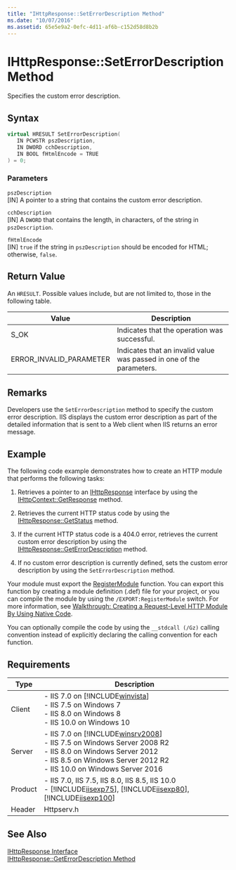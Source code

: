 ```yaml
---
title: "IHttpResponse::SetErrorDescription Method"
ms.date: "10/07/2016"
ms.assetid: 65e5e9a2-0efc-4d11-af6b-c152d58d8b2b
---
```

# IHttpResponse::SetErrorDescription Method
Specifies the custom error description.  
  
## Syntax  
  
```cpp  
virtual HRESULT SetErrorDescription(  
   IN PCWSTR pszDescription,  
   IN DWORD cchDescription,  
   IN BOOL fHtmlEncode = TRUE  
) = 0;  
```  
  
### Parameters  
 `pszDescription`  
 [IN] A pointer to a string that contains the custom error description.  
  
 `cchDescription`  
 [IN] A `DWORD` that contains the length, in characters, of the string in `pszDescription`.  
  
 `fHtmlEncode`  
 [IN] `true` if the string in `pszDescription` should be encoded for HTML; otherwise, `false`.  
  
## Return Value  
 An `HRESULT`. Possible values include, but are not limited to, those in the following table.  
  
|Value|Description|  
|-----------|-----------------|  
|S_OK|Indicates that the operation was successful.|  
|ERROR_INVALID_PARAMETER|Indicates that an invalid value was passed in one of the parameters.|  
  
## Remarks  
 Developers use the `SetErrorDescription` method to specify the custom error description. IIS displays the custom error description as part of the detailed information that is sent to a Web client when IIS returns an error message.  
  
## Example  
 The following code example demonstrates how to create an HTTP module that performs the following tasks:  
  
1.  Retrieves a pointer to an [IHttpResponse](../../web-development-reference/native-code-api-reference/ihttpresponse-interface.md) interface by using the [IHttpContext::GetResponse](../../web-development-reference/native-code-api-reference/ihttpcontext-getresponse-method.md) method.  
  
2.  Retrieves the current HTTP status code by using the [IHttpResponse::GetStatus](../../web-development-reference/native-code-api-reference/ihttpresponse-getstatus-method.md) method.  
  
3.  If the current HTTP status code is a 404.0 error, retrieves the current custom error description by using the [IHttpResponse::GetErrorDescription](../../web-development-reference/native-code-api-reference/ihttpresponse-geterrordescription-method.md) method.  
  
4.  If no custom error description is currently defined, sets the custom error description by using the `SetErrorDescription` method.  
  
<!-- TODO: review snippet reference  [!CODE [IHttpResponseSetErrorDescription#1](IHttpResponseSetErrorDescription#1)]  -->  
  
 Your module must export the [RegisterModule](../../web-development-reference/native-code-api-reference/pfn-registermodule-function.md) function. You can export this function by creating a module definition (.def) file for your project, or you can compile the module by using the `/EXPORT:RegisterModule` switch. For more information, see [Walkthrough: Creating a Request-Level HTTP Module By Using Native Code](../../web-development-reference/native-code-development-overview/walkthrough-creating-a-request-level-http-module-by-using-native-code.md).  
  
 You can optionally compile the code by using the `__stdcall (/Gz)` calling convention instead of explicitly declaring the calling convention for each function.  
  
## Requirements  
  
|Type|Description|  
|----------|-----------------|  
|Client|-   IIS 7.0 on [!INCLUDE[winvista](../../wmi-provider/includes/winvista-md.md)]<br />-   IIS 7.5 on Windows 7<br />-   IIS 8.0 on Windows 8<br />-   IIS 10.0 on Windows 10|  
|Server|-   IIS 7.0 on [!INCLUDE[winsrv2008](../../wmi-provider/includes/winsrv2008-md.md)]<br />-   IIS 7.5 on Windows Server 2008 R2<br />-   IIS 8.0 on Windows Server 2012<br />-   IIS 8.5 on Windows Server 2012 R2<br />-   IIS 10.0 on Windows Server 2016|  
|Product|-   IIS 7.0, IIS 7.5, IIS 8.0, IIS 8.5, IIS 10.0<br />-   [!INCLUDE[iisexp75](../../web-development-reference/native-code-api-reference/includes/iisexp75-md.md)], [!INCLUDE[iisexp80](../../web-development-reference/native-code-api-reference/includes/iisexp80-md.md)], [!INCLUDE[iisexp100](../../web-development-reference/native-code-api-reference/includes/iisexp100-md.md)]|  
|Header|Httpserv.h|  
  
## See Also  
 [IHttpResponse Interface](../../web-development-reference/native-code-api-reference/ihttpresponse-interface.md)   
 [IHttpResponse::GetErrorDescription Method](../../web-development-reference/native-code-api-reference/ihttpresponse-geterrordescription-method.md)